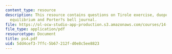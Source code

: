 ```yaml
---
content_type: resource
description: This resource contains questions on Tirole exercise, duopoly model, cournot
  equilibrium and Porter?s bell journal.
file: https://ol-ocw-studio-app-production.s3.amazonaws.com/courses/14-271-industrial-organization-i-fall-2005/5dd4cef37ffc5b67212fd0e8c5ee8823_ps4.pdf
file_type: application/pdf
resourcetype: Document
title: ps4.pdf
uid: 5dd4cef3-7ffc-5b67-212f-d0e8c5ee8823
---
```


